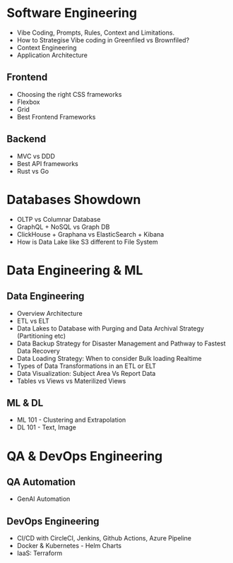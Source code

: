 # Software Engineering
- Vibe Coding, Prompts, Rules, Context and Limitations.
- How to Strategise Vibe coding in Greenfiled vs Brownfiled?
- Context Engineering
- Application Architecture
## Frontend
- Choosing the right CSS frameworks
- Flexbox
- Grid
- Best Frontend Frameworks 
## Backend
- MVC vs DDD
- Best API frameworks
- Rust vs Go

# Databases Showdown
- OLTP vs Columnar Database
- GraphQL + NoSQL vs Graph DB
- ClickHouse + Graphana vs ElasticSearch + Kibana
- How is Data Lake like S3 different to File System


# Data Engineering & ML
## Data Engineering
- Overview Architecture
- ETL vs ELT 
- Data Lakes to Database with Purging and Data Archival Strategy (Partitioning etc)
- Data Backup Strategy for Disaster Management and Pathway to Fastest Data Recovery
- Data Loading Strategy: When to consider Bulk loading  Realtime
- Types of Data Transformations in an ETL or ELT
- Data Visualization: Subject Area Vs Report Data
- Tables vs Views vs Materilized Views
## ML & DL
- ML 101 - Clustering and Extrapolation
- DL 101 - Text, Image

# QA & DevOps Engineering
## QA Automation
- GenAI Automation
## DevOps Engineering
- CI/CD with CircleCI, Jenkins, Github Actions, Azure Pipeline
- Docker & Kubernetes - Helm Charts
- IaaS: Terraform


